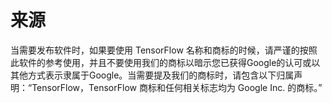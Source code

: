 # 来源

当需要发布软件时，如果要使用 TensorFlow 名称和商标的时候，请严谨的按照此软件的参考使用，并且不要使用我们的商标以暗示您已获得Google的认可或以其他方式表示隶属于Google。当需要提及我们的商标时，请包含以下归属声明：“TensorFlow，TensorFlow 商标和任何相关标志均为 Google Inc. 的商标。”


